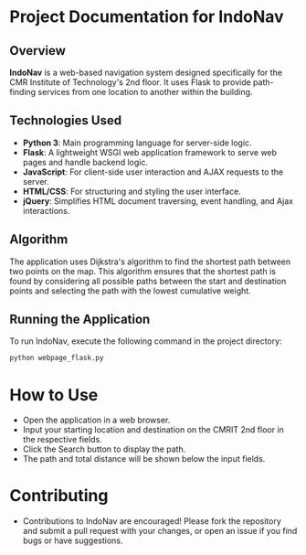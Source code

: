# Project Documentation for IndoNav

## Overview
**IndoNav** is a web-based navigation system designed specifically for the CMR Institute of Technology's 2nd floor. It uses Flask to provide path-finding services from one location to another within the building.

## Technologies Used
- **Python 3**: Main programming language for server-side logic.
- **Flask**: A lightweight WSGI web application framework to serve web pages and handle backend logic.
- **JavaScript**: For client-side user interaction and AJAX requests to the server.
- **HTML/CSS**: For structuring and styling the user interface.
- **jQuery**: Simplifies HTML document traversing, event handling, and Ajax interactions.

## Algorithm
The application uses Dijkstra's algorithm to find the shortest path between two points on the map. This algorithm ensures that the shortest path is found by considering all possible paths between the start and destination points and selecting the path with the lowest cumulative weight.

## Running the Application
To run IndoNav, execute the following command in the project directory:

```bash
python webpage_flask.py
```

# How to Use
- Open the application in a web browser.
- Input your starting location and destination on the CMRIT 2nd floor in the respective fields.
- Click the Search button to display the path.
- The path and total distance will be shown below the input fields.

# Contributing
- Contributions to IndoNav are encouraged! Please fork the repository and submit a pull request with your changes, or open an issue if you find bugs or have suggestions.
